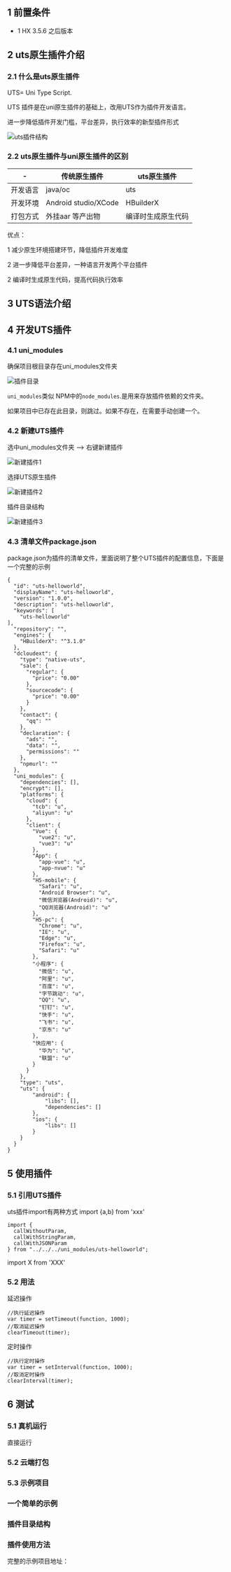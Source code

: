 ## 1 前置条件

+ 1 HX 3.5.6 之后版本

## 2 uts原生插件介绍

### 2.1 什么是uts原生插件

UTS= Uni Type Script.

UTS 插件是在uni原生插件的基础上，改用UTS作为插件开发语言。

进一步降低插件开发门槛，平台差异，执行效率的新型插件形式


![uts插件结构](./UTS结构示意图1.png)

### 2.2 uts原生插件与uni原生插件的区别

|-|传统原生插件|uts原生插件|
|-|-------|--------|
|开发语言|java/oc|uts|
|开发环境|Android studio/XCode|HBuilderX|
|打包方式|外挂aar 等产出物|编译时生成原生代码|

优点：

1  减少原生环境搭建环节，降低插件开发难度

2  进一步降低平台差异，一种语言开发两个平台插件

2  编译时生成原生代码，提高代码执行效率

## 3 UTS语法介绍



## 4 开发UTS插件

### 4.1  uni_modules

确保项目根目录存在uni_modules文件夹

![插件目录](./uni_modules.jpg)

`uni_modules`类似 NPM中的`node_modules`.是用来存放插件依赖的文件夹。

如果项目中已存在此目录，则跳过。如果不存在，在需要手动创建一个。



### 4.2 新建UTS插件

选中uni_modules文件夹 -->  右键新建插件

![新建插件1](./new_uts_plugin.jpg)

选择UTS原生插件

![新建插件2](./new_uts_plugin2.jpg)

插件目录结构

![新建插件3](./new_uts_plugin3.jpg)


### 4.3 清单文件package.json

package.json为插件的清单文件，里面说明了整个UTS插件的配置信息，下面是一个完整的示例
```
{
  "id": "uts-helloworld",
  "displayName": "uts-helloworld",
  "version": "1.0.0",
  "description": "uts-helloworld",
  "keywords": [
    "uts-helloworld"
],
  "repository": "",
  "engines": {
    "HBuilderX": "^3.1.0"
  },
  "dcloudext": {
    "type": "native-uts",
    "sale": {
      "regular": {
        "price": "0.00"
      },
      "sourcecode": {
        "price": "0.00"
      }
    },
    "contact": {
      "qq": ""
    },
    "declaration": {
      "ads": "",
      "data": "",
      "permissions": ""
    },
    "npmurl": ""
  },
  "uni_modules": {
    "dependencies": [],
    "encrypt": [],
    "platforms": {
      "cloud": {
        "tcb": "u",
        "aliyun": "u"
      },
      "client": {
        "Vue": {
          "vue2": "u",
          "vue3": "u"
        },
        "App": {
          "app-vue": "u",
          "app-nvue": "u"
        },
        "H5-mobile": {
          "Safari": "u",
          "Android Browser": "u",
          "微信浏览器(Android)": "u",
          "QQ浏览器(Android)": "u"
        },
        "H5-pc": {
          "Chrome": "u",
          "IE": "u",
          "Edge": "u",
          "Firefox": "u",
          "Safari": "u"
        },
        "小程序": {
          "微信": "u",
          "阿里": "u",
          "百度": "u",
          "字节跳动": "u",
          "QQ": "u",
          "钉钉": "u",
          "快手": "u",
          "飞书": "u",
          "京东": "u"
        },
        "快应用": {
          "华为": "u",
          "联盟": "u"
        }
      }
    },
    "type": "uts",
    "uts": {
        "android": {
            "libs": [],
            "dependencies": []
        },
        "ios": {
            "libs": []
        }
    }
  }
}
```

## 5 使用插件

### 5.1 引用UTS插件

uts插件import有两种方式
import {a,b} from 'xxx'

```
import {
  callWithoutParam,
  callWithStringParam,
  callWithJSONParam
} from "../../../uni_modules/uts-helloworld";

```

import X from 'XXX'


### 5.2 用法

延迟操作
```
//执行延迟操作
var timer = setTimeout(function, 1000);
//取消延迟操作
clearTimeout(timer);
```
定时操作
```
//执行定时操作
var timer = setInterval(function, 1000);
//取消定时操作
clearInterval(timer);
```

## 6 测试

### 5.1 真机运行

直接运行

### 5.2 云端打包



### 5.3 示例项目

### 一个简单的示例
### 插件目录结构
### 插件使用方法

完整的示例项目地址：


